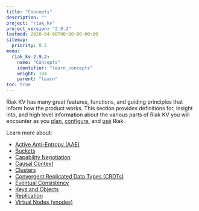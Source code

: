 ```yaml
---
title: "Concepts"
description: ""
project: "riak_kv"
project_version: "2.9.2"
lastmod: 2020-04-08T00:00:00-00:00
sitemap:
  priority: 0.2
menu:
  riak_kv-2.9.2:
    name: "Concepts"
    identifier: "learn_concepts"
    weight: 104
    parent: "learn"
toc: true
---
```


[concept aae]: {{<baseurl>}}riak/kv/2.9.2/learn/concepts/active-anti-entropy
[concept buckets]: {{<baseurl>}}riak/kv/2.9.2/learn/concepts/buckets
[concept cap neg]: {{<baseurl>}}riak/kv/2.9.2/learn/concepts/capability-negotiation
[concept causal context]: {{<baseurl>}}riak/kv/2.9.2/learn/concepts/causal-context
[concept clusters]: {{<baseurl>}}riak/kv/2.9.2/learn/concepts/clusters
[concept crdts]: {{<baseurl>}}riak/kv/2.9.2/learn/concepts/crdts
[concept eventual consistency]: {{<baseurl>}}riak/kv/2.9.2/learn/concepts/eventual-consistency
[concept keys objects]: {{<baseurl>}}riak/kv/2.9.2/learn/concepts/keys-and-objects
[concept replication]: {{<baseurl>}}riak/kv/2.9.2/learn/concepts/replication
[concept strong consistency]: {{<baseurl>}}riak/kv/2.9.2/using/reference/strong-consistency
[concept vnodes]: {{<baseurl>}}riak/kv/2.9.2/learn/concepts/vnodes
[config index]: {{<baseurl>}}riak/kv/2.9.2/configuring
[plan index]: {{<baseurl>}}riak/kv/2.9.2/setup/planning
[use index]: {{<baseurl>}}riak/kv/2.9.2/using/

Riak KV has many great features, functions, and guiding principles that inform how the product works. This section provides definitions for, insight into, and high level information about the various parts of Riak KV you will encounter as you [plan][plan index], [configure][config index], and [use][use index] Riak.

Learn more about:

* [Active Anti-Entropy (AAE)][concept aae]
* [Buckets][concept buckets]
* [Capability Negotiation][concept cap neg]
* [Causal Context][concept causal context]
* [Clusters][concept clusters]
* [Convergent Replicated Data Types (CRDTs)][concept crdts]
* [Eventual Consistency][concept eventual consistency]
* [Keys and Objects][concept keys objects]
* [Replication][concept replication]
* [Virtual Nodes (vnodes)][concept vnodes]
